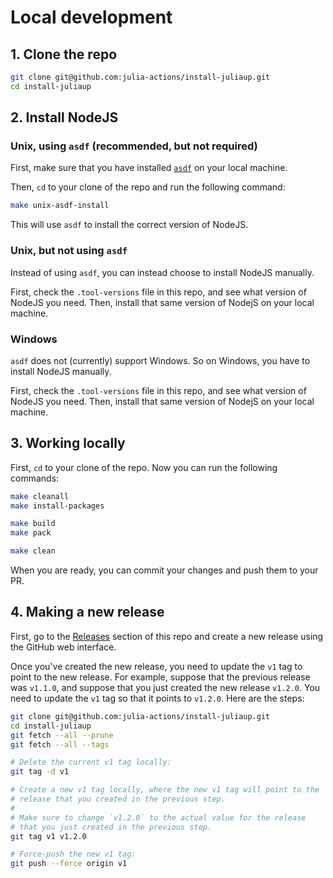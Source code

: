 # Local development

## 1. Clone the repo

```bash
git clone git@github.com:julia-actions/install-juliaup.git
cd install-juliaup
```

## 2. Install NodeJS

### Unix, using `asdf` (recommended, but not required)

First, make sure that you have installed [`asdf`](https://asdf-vm.com/) on your local machine.

Then, `cd` to your clone of the repo and run the following command:

```bash
make unix-asdf-install
```

This will use `asdf` to install the correct version of NodeJS.

### Unix, but not using `asdf`

Instead of using `asdf`, you can instead choose to install NodeJS manually.

First, check the `.tool-versions` file in this repo, and see what version of NodeJS you need. Then, install that same version of NodejS on your local machine.

### Windows

`asdf` does not (currently) support Windows. So on Windows, you have to install NodeJS manually.

First, check the `.tool-versions` file in this repo, and see what version of NodeJS you need. Then, install that same version of NodejS on your local machine.

## 3. Working locally

First, `cd` to your clone of the repo. Now you can run the following commands:

```bash
make cleanall
make install-packages

make build
make pack

make clean
```

When you are ready, you can commit your changes and push them to your PR.

## 4. Making a new release

First, go to the [Releases](https://github.com/julia-actions/install-juliaup/releases) section of this repo and create a new release using the GitHub web interface.

Once you've created the new release, you need to update the `v1` tag to point to the new release. For example, suppose that the previous release was `v1.1.0`, and suppose that you just created the new release `v1.2.0`. You need to update the `v1` tag so that it points to `v1.2.0`. Here are the steps:

```bash
git clone git@github.com:julia-actions/install-juliaup.git
cd install-juliaup
git fetch --all --prune
git fetch --all --tags

# Delete the current v1 tag locally:
git tag -d v1

# Create a new v1 tag locally, where the new v1 tag will point to the
# release that you created in the previous step.
#
# Make sure to change `v1.2.0` to the actual value for the release
# that you just created in the previous step.
git tag v1 v1.2.0

# Force-push the new v1 tag:
git push --force origin v1
```
